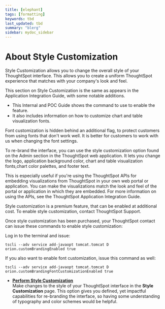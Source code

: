 ```yaml
---
title: [elephant]
tags: [formatting]
keywords: tbd
last_updated: tbd
summary: "blerg"
sidebar: mydoc_sidebar
---
```

# About Style Customization

Style Customization allows you to change the overall style of your ThoughtSpot interface. This allows you to create a uniform ThoughtSpot experience that matches with your company's look and feel.

This section on Style Customization is the same as appears in the Application Integration Guide, with some notable additions.

-   This Internal and POC Guide shows the command to use to enable the feature.
-   It also includes information on how to customize chart and table visualization fonts.

Font customization is hidden behind an additional flag, to protect customers from using fonts that don't work well. It is better for customers to work with us when changing the font settings.

To re-brand the interface, you can use the style customization option found on the Admin section in the ThoughtSpot web application. It lets you change the logo, application background color, chart and table visualization fonts,chart color palettes, and footer text.

This is especially useful if you're using the ThoughtSpot APIs for embedding visualizations from ThoughtSpot in your own web portal or application. You can make the visualizations match the look and feel of the portal or application in which they are embedded. For more information on using the APIs, see the ThoughtSpot Application Integration Guide.

Style customization is a premium feature, that can be enabled at additional cost. To enable style customization, contact ThoughtSpot Support.

Once style customization has been purchased, your ThoughtSpot contact can issue these commands to enable style customization:

Log in to the terminal and issue:

```
tscli --adv service add-javaopt tomcat.tomcat D orion.customBrandingEnabled true
```

If you also want to enable font customization, issue this command as well:

```
tscli --adv service add-javaopt tomcat.tomcat D orion.customBrandingFontCustomizationEnabled true
```

-   **[Perform Style Customization](../../application_integration/custom_branding/perform_style_customization.html)**  
Make changes to the style of your ThoughtSpot interface in the **Style Customization** page. This option gives you defined, yet impactful capabilities for re-branding the interface, so having some understanding of typography and color schemes would be helpful.
